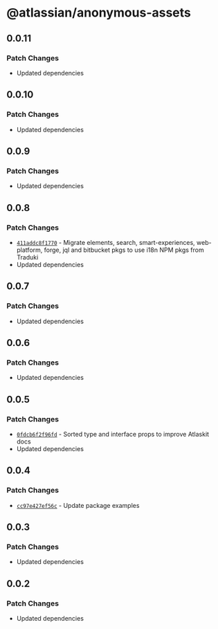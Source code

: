 # @atlassian/anonymous-assets

## 0.0.11

### Patch Changes

- Updated dependencies

## 0.0.10

### Patch Changes

- Updated dependencies

## 0.0.9

### Patch Changes

- Updated dependencies

## 0.0.8

### Patch Changes

- [`411addc8f1770`](https://bitbucket.org/atlassian/atlassian-frontend-monorepo/commits/411addc8f1770) -
  Migrate elements, search, smart-experiences, web-platform, forge, jql and bitbucket pkgs to use
  i18n NPM pkgs from Traduki
- Updated dependencies

## 0.0.7

### Patch Changes

- Updated dependencies

## 0.0.6

### Patch Changes

- Updated dependencies

## 0.0.5

### Patch Changes

- [`0fdcb6f2f96fd`](https://bitbucket.org/atlassian/atlassian-frontend-monorepo/commits/0fdcb6f2f96fd) -
  Sorted type and interface props to improve Atlaskit docs
- Updated dependencies

## 0.0.4

### Patch Changes

- [`cc97e427ef56c`](https://bitbucket.org/atlassian/atlassian-frontend-monorepo/commits/cc97e427ef56c) -
  Update package examples

## 0.0.3

### Patch Changes

- Updated dependencies

## 0.0.2

### Patch Changes

- Updated dependencies
